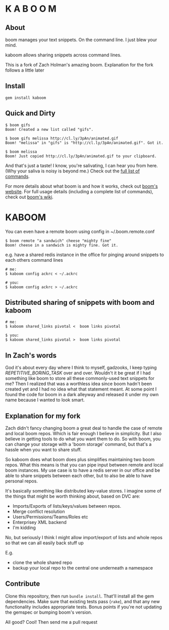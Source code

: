 # K A B O O M

## About

boom manages your text snippets. On the command line. I just blew your mind.

kaboom allows sharing snippets across command lines.


This is a fork of Zach Holman's amazing boom. Explanation for the fork follows
a little later



## Install

    gem install kaboom

## Quick and Dirty

    $ boom gifs
    Boom! Created a new list called "gifs".

    $ boom gifs melissa http://cl.ly/3pAn/animated.gif
    Boom! "melissa" in "gifs" is "http://cl.ly/3pAn/animated.gif". Got it.

    $ boom melissa
    Boom! Just copied http://cl.ly/3pAn/animated.gif to your clipboard.

And that's just a taste! I know, you're salivating, I can hear you from here.
(Why your saliva is noisy is beyond me.) Check out the [full list of
commands](https://github.com/holman/boom/wiki/Commands).

For more details about what boom is and how it works, check out
[boom's website](http://holman.github.com/boom). For full usage details
(including a complete list of commands), check out
[boom's wiki](https://github.com/holman/boom/wiki).

# KABOOM
You can even have a remote boom using config in ~/.boom.remote.conf

    $ boom remote "a sandwich" cheese "mighty fine"
    Boom! cheese in a sandwich is mighty fine. Got it.

e.g. have a shared redis instance in the office for pinging around snippets to
each others command lines

    # me:
    $ kaboom config ackrc < ~/.ackrc

    # you:
    $ kaboom config ackrc > ~/.ackrc

## Distributed sharing of snippets with boom and kaboom

    # me:
    $ kaboom shared_links pivotal <  boom links pivotal

    $ you:
    $ kaboom shared_links pivotal >  boom links pivotal

## In Zach's words
  God it's about every day where I think to myself, gadzooks,
  I keep typing *REPETITIVE_BORING_TASK* over and over. Wouldn't it be great if
  I had something like boom to store all these commonly-used text snippets for
  me? Then I realized that was a worthless idea since boom hadn't been created
  yet and I had no idea what that statement meant. At some point I found the
  code for boom in a dark alleyway and released it under my own name because I
  wanted to look smart.

## Explanation for my fork
  Zach didn't fancy changing boom a great deal to handle the case of remote and
  local boom repos. Which is fair enough I believe in simplicity.
  But I also believe in getting tools to do what you want them to do.
  So with boom, you can change your storage with a 'boom storage' command, but
  that's a hassle when you want to share stuff.

  So kaboom does what boom does plus simplifies maintaining two boom repos.
  What this means is that you can pipe input between remote and local boom
  instances. My use case is to have a redis server in our office and be able
  to share snippets between each other, but to also be able to have personal
  repos.

  It's basically something like distributed key-value stores. I imagine some of
  the things that might be worth thinking about, based on DVC are:

  * Imports/Exports of lists/keys/values between repos.
  * Merge conflict resolution
  * Users/Permissions/Teams/Roles etc
  * Enterprisey XML backend
  * I'm kidding

  No, but seriously I think I might allow import/export of lists and whole repos
  so that we can all easily back stuff up

  E.g.

  * clone the whole shared repo
  * backup your local repo to the central one underneath a namespace


## Contribute

Clone this repository, then run `bundle install`. That'll install all the gem
dependencies. Make sure that existing tests pass (`rake`), and that any new functionality
includes appropriate tests. Bonus points if you're not updating the gemspec or
bumping boom's version.

All good? Cool! Then send me a pull request
